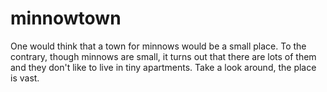 # minnowtown
One would think that a town for minnows would be a small place. To the contrary, though minnows are small, it turns out that there are lots of them and they don't like to live in tiny apartments. Take a look around, the place is vast.
